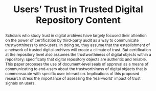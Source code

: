 ---
abstract: Scholars who study trust in digital archives have largely focused their
  attention on the power of certification by third-party audit as a way to communicate
  trustworthiness to end-users. In doing so, they assume that the establishment of
  a network of trusted digital archives will create a climate of trust. But certification
  at the repository level also assumes the trustworthiness of digital objects within
  a repository; specifically that digital repository objects are authentic and reliable.
  This paper proposes the use of document-level seals of approval as a means of communicating
  to end-users about the trustworthiness of digital objects that is commensurate with
  specific user interaction. Implications of this proposed research stress the importance
  of assessing the ‘real-world’ impact of trust signals on users.
creators:
- Devan Ray Donaldson
date: null
document_url: https://services.phaidra.univie.ac.at/api/object/o:294204/download
grand_parent: iPRES
institutions: []
keywords:
- singapore
- authenticity
- end-users
- integrity
- trust
- trusted digital repositories
landing_page_url: https://phaidra.univie.ac.at/o:294204
language: eng
layout: publication
license: CC BY-SA 3.0 AT
notes_url: null
parent: iPRES 2011
publication_type: paper
size: 492321
slides_url: null
source_name: iPRES
stream_url: null
title: Users’ Trust in Trusted Digital Repository Content
year: 2011
---